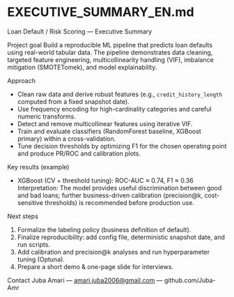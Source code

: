 # EXECUTIVE_SUMMARY_EN.md
Loan Default / Risk Scoring — Executive Summary

Project goal
Build a reproducible ML pipeline that predicts loan defaults using real-world tabular data. The pipeline demonstrates data cleaning, targeted feature engineering, multicollinearity handling (VIF), imbalance mitigation (SMOTETomek), and model explainability.

Approach
- Clean raw data and derive robust features (e.g., `credit_history_length` computed from a fixed snapshot date).  
- Use frequency encoding for high-cardinality categories and careful numeric transforms.  
- Detect and remove multicollinear features using iterative VIF.  
- Train and evaluate classifiers (RandomForest baseline, XGBoost primary) within a cross-validation.  
- Tune decision thresholds by optimizing F1 for the chosen operating point and produce PR/ROC and calibration plots.

Key results (example)
- XGBoost (CV + threshold tuning): ROC-AUC ≈ 0.74, F1 ≈ 0.36  
Interpretation: The model provides useful discrimination between good and bad loans; further business-driven calibration (precision@k, cost-sensitive thresholds) is recommended before production use.

Next steps
1. Formalize the labeling policy (business definition of default).  
2. Finalize reproducibility: add config file, deterministic snapshot date, and run scripts.  
3. Add calibration and precision@k analyses and run hyperparameter tuning (Optuna).  
4. Prepare a short demo & one-page slide for interviews.

Contact
Juba Amari — amari.juba2006@gmail.com — github.com/Juba-Amr
